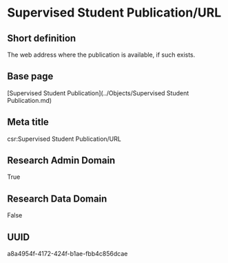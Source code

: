 # Supervised Student Publication/URL
## Short definition
The web address where the publication is available, if such exists.
## Base page
[Supervised Student Publication](../Objects/Supervised Student Publication.md)
## Meta title
csr:Supervised Student Publication/URL
## Research Admin Domain
True
## Research Data Domain
False
## UUID
a8a4954f-4172-424f-b1ae-fbb4c856dcae
